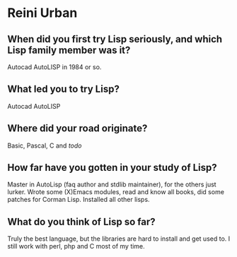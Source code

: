 # Reini Urban

## When did you first try Lisp seriously, and which Lisp family member was it?

Autocad AutoLISP in 1984 or so.

## What led you to try Lisp?

Autocad AutoLISP

## Where did your road originate?

Basic, Pascal, C and *todo*

## How far have you gotten in your study of Lisp?

Master in AutoLisp (faq author and stdlib maintainer), for the others
just lurker. Wrote some (X)Emacs modules, read and know all books, did
some patches for Corman Lisp. Installed all other lisps.

## What do you think of Lisp so far?

Truly the best language, but the libraries are hard to install and get
used to. I still work with perl, php and C most of my time.
